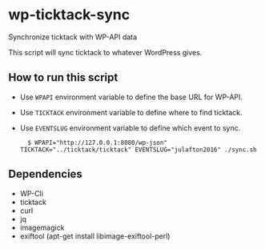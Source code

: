 # wp-ticktack-sync

Synchronize ticktack with WP-API data

This script will sync ticktack to whatever WordPress gives.

## How to run this script

* Use `WPAPI` environment variable to define the base URL for WP-API.
* Use `TICKTACK` environment variable to define where to find ticktack.
* Use `EVENTSLUG` environment variable to define which event to sync.

		$ WPAPI="http://127.0.0.1:8080/wp-json" TICKTACK="../ticktack/ticktack" EVENTSLUG="julafton2016" ./sync.sh

## Dependencies

* WP-Cli
* ticktack
* curl
* jq
* imagemagick
* exiftool (apt-get install libimage-exiftool-perl)

